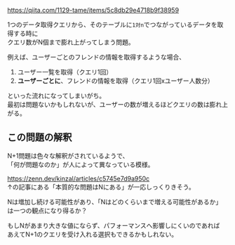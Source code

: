 https://qiita.com/1129-tame/items/5c8db29e4718b9f38959

1つのデータ取得クエリから、そのテーブルに`1対n`でつながっているデータを取得する時に  
クエリ数がN個まで膨れ上がってしまう問題。

例えば、ユーザーごとのフレンドの情報を取得するような場合、

1. ユーザー一覧を取得（クエリ1回）
2. **ユーザーごとに**、フレンドの情報を取得（クエリ1回xユーザー人数分）

といった流れになってしまいがち。  
最初は問題ないかもしれないが、ユーザーの数が増えるほどクエリの数は膨れ上がる。

## この問題の解釈
N+1問題は色々な解釈がされているようで、  
「何が問題なのか」が人によって異なっている模様。

https://zenn.dev/kinzal/articles/c5745e7d9a950c  
↑の記事にある「本質的な問題はNにある」が一応しっくりきそう。

Nは増加し続ける可能性があり、「Nはどのくらいまで増える可能性があるか」  
は一つの観点になり得るか？

もしNがあまり大きな値にならず、パフォーマンスへ影響しにくいのであれば  
あえてN+1のクエリを受け入れる選択もできるかもしれない。